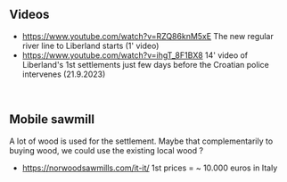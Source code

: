 

Videos
------
* https://www.youtube.com/watch?v=RZQ86knM5xE The new regular river line to Liberland starts (1' video)
* https://www.youtube.com/watch?v=ihgT_8F1BX8 14' video of Liberland's 1st settlements just few days before the Croatian police intervenes (21.9.2023)
<br>

Mobile sawmill
--------------
A lot of wood is used for the settlement.
Maybe that complementarily to buying wood, we could use the existing local wood ?

* https://norwoodsawmills.com/it-it/ 1st prices = ~ 10.000 euros in Italy



